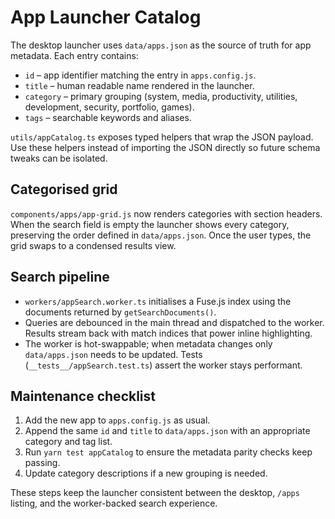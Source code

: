 # App Launcher Catalog

The desktop launcher uses `data/apps.json` as the source of truth for app metadata. Each entry contains:

- `id` – app identifier matching the entry in `apps.config.js`.
- `title` – human readable name rendered in the launcher.
- `category` – primary grouping (system, media, productivity, utilities, development, security, portfolio, games).
- `tags` – searchable keywords and aliases.

`utils/appCatalog.ts` exposes typed helpers that wrap the JSON payload. Use these helpers instead of importing the JSON directly so future schema tweaks can be isolated.

## Categorised grid

`components/apps/app-grid.js` now renders categories with section headers. When the search field is empty the launcher shows every category, preserving the order defined in `data/apps.json`. Once the user types, the grid swaps to a condensed results view.

## Search pipeline

- `workers/appSearch.worker.ts` initialises a Fuse.js index using the documents returned by `getSearchDocuments()`.
- Queries are debounced in the main thread and dispatched to the worker. Results stream back with match indices that power inline highlighting.
- The worker is hot-swappable; when metadata changes only `data/apps.json` needs to be updated. Tests (`__tests__/appSearch.test.ts`) assert the worker stays performant.

## Maintenance checklist

1. Add the new app to `apps.config.js` as usual.
2. Append the same `id` and `title` to `data/apps.json` with an appropriate category and tag list.
3. Run `yarn test appCatalog` to ensure the metadata parity checks keep passing.
4. Update category descriptions if a new grouping is needed.

These steps keep the launcher consistent between the desktop, `/apps` listing, and the worker-backed search experience.

